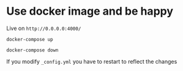 # Use docker image and be happy
Live on ```http://0.0.0.0:4000/```
```
docker-compose up
```
```
docker-compose down
```

If you modify ```_config.yml``` you have to restart to reflect the changes